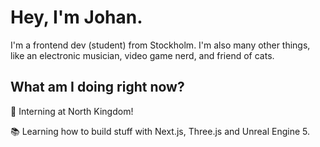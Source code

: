 # Hey, I'm Johan.

I'm a frontend dev (student) from Stockholm. I'm also many other things, like an electronic musician, video game nerd, and friend of cats.

## What am I doing right now?
🚀 Interning at North Kingdom!

📚 Learning how to build stuff with Next.js, Three.js and Unreal Engine 5.
